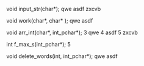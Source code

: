 void input_str(char*);
    qwe asdf zxcvb

void work(char*, char* );
    qwe asdf

void arr_int(char*, int_pchar*);
    3 qwe
    4 asdf
    5 zxcvb

int f_max_s(int_pchar*);
    5

void delete_words(int, int_pchar*);
    qwe asdf


